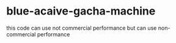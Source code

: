 # blue-acaive-gacha-machine
this code can use not commercial performance but can use non-commercial performance
